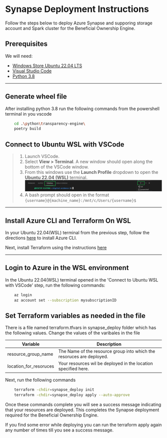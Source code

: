 # Synapse Deployment Instructions

Follow the steps below to deploy Azure Synapse and supporing storage account and Spark cluster for the Beneficial Ownership Engine.

## Prerequisites

We will need:

- [Windows Store Ubuntu 22.04 LTS](https://apps.microsoft.com/store/detail/ubuntu-22042-lts/9PN20MSR04DW)
- [Visual Studio Code](https://visualstudio.microsoft.com/downloads/)
- [Python 3.8](https://www.python.org/downloads/release/python-380/)

---


## Generate wheel file 

After installing python 3.8 run the following commands from the powershell terminal in you vscode 

``` bash
    cd .\python\transparency-engine\
    poetry build
```

## Connect to Ubuntu WSL with VSCode

>1. Launch VSCode.
>2. Select **View > Terminal**. A new window should open along the bottom of the VSCode window.
>3. From this windows use the **Launch Profile** dropdown to open the **Ubuntu 22.04 (WSL)** terminal. ![image](images%2Fvscode_terminal_windows.png)
>4. A bash prompt should open in the format `{username}@{machine_name}:/mnt/c/Users/{username}$`
>
---

## Install Azure CLI and Terraform On WSL

In your Ubuntu 22.04(WSL) terminal from the previous step, follow the directions [here](https://docs.microsoft.com/en-us/cli/azure/install-azure-cli-linux) to install Azure CLI.

Next, install Terraform using the instructions [here](https://developer.hashicorp.com/terraform/install#linux)

---

## Login to Azure in the WSL environment

In the Ubuntu 22.04(WSL) terminal opened in the 'Connect to Ubuntu WSL with VSCode' step, run the following commands:

``` bash
    az login
    az account set --subscription mysubscriptionID
```

## Set Terraform variables as needed in the file

There is a file named terraform.tfvars in synapse_deploy folder which has the following values. Change the values of the varibales in the file

Variable | Description
--- |  ---
resource_group_name |  The Name of the resource group into which the resoruces are deployed.
location_for_resoruces | Your resources wil be deployed in the location specified here.


Next, run the following commands

``` bash
    terraform -chdir=synapse_deploy init
    terraform -chdir=synapse_deploy apply --auto-approve
```

Once these commands complete you will see a success message indicating that your resources are deployed. This completes the Synapse deployment required for the Beneficial Ownership Engine.

If you find some error while deploying you can run the terraform apply again any number of times till you see a success message.

